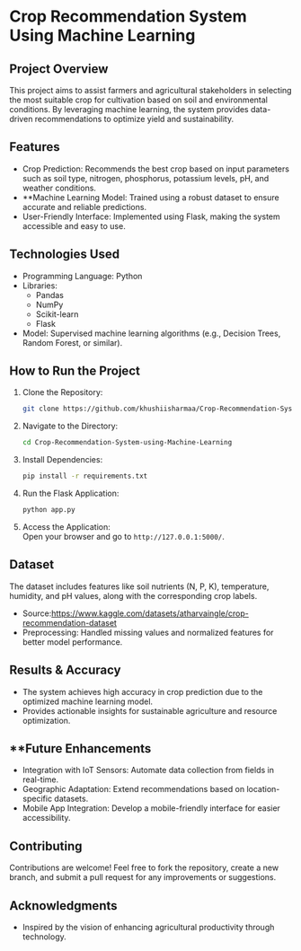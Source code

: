 # Crop Recommendation System Using Machine Learning

## Project Overview
This project aims to assist farmers and agricultural stakeholders in selecting the most suitable crop for cultivation based on soil and environmental conditions. By leveraging machine learning, the system provides data-driven recommendations to optimize yield and sustainability.  

## Features  
- Crop Prediction: Recommends the best crop based on input parameters such as soil type, nitrogen, phosphorus, potassium levels, pH, and weather conditions.  
- **Machine Learning Model: Trained using a robust dataset to ensure accurate and reliable predictions.  
- User-Friendly Interface: Implemented using Flask, making the system accessible and easy to use.  

## Technologies Used  
- Programming Language: Python  
- Libraries:  
  - Pandas  
  - NumPy  
  - Scikit-learn  
  - Flask  
- Model: Supervised machine learning algorithms (e.g., Decision Trees, Random Forest, or similar).  

## How to Run the Project  
1. Clone the Repository:  
   ```bash  
   git clone https://github.com/khushiisharmaa/Crop-Recommendation-System-using-Machine-Learning.git  
   ```  

2. Navigate to the Directory:  
   ```bash  
   cd Crop-Recommendation-System-using-Machine-Learning  
   ```  

3. Install Dependencies:  
   ```bash  
   pip install -r requirements.txt  
   ```  

4. Run the Flask Application:  
   ```bash  
   python app.py  
   ```  

5. Access the Application:  
   Open your browser and go to `http://127.0.0.1:5000/`.  

## Dataset
The dataset includes features like soil nutrients (N, P, K), temperature, humidity, and pH values, along with the corresponding crop labels.  

- Source:https://www.kaggle.com/datasets/atharvaingle/crop-recommendation-dataset  
- Preprocessing: Handled missing values and normalized features for better model performance.  

## Results & Accuracy
- The system achieves high accuracy in crop prediction due to the optimized machine learning model.  
- Provides actionable insights for sustainable agriculture and resource optimization.  

## **Future Enhancements 
- Integration with IoT Sensors: Automate data collection from fields in real-time.  
- Geographic Adaptation: Extend recommendations based on location-specific datasets.  
- Mobile App Integration: Develop a mobile-friendly interface for easier accessibility.  

## Contributing  
Contributions are welcome! Feel free to fork the repository, create a new branch, and submit a pull request for any improvements or suggestions.  

## Acknowledgments
- Inspired by the vision of enhancing agricultural productivity through technology.  
